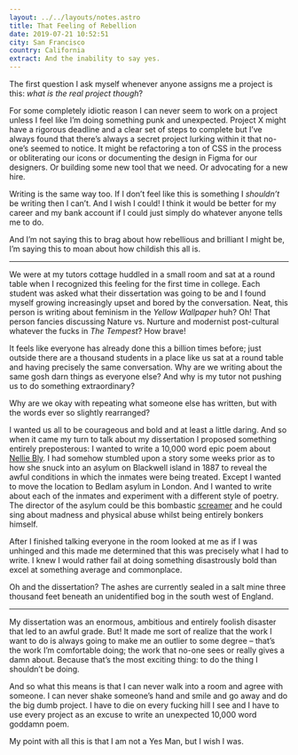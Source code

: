 ```yaml
---
layout: ../../layouts/notes.astro
title: That Feeling of Rebellion
date: 2019-07-21 10:52:51
city: San Francisco
country: California
extract: And the inability to say yes.
---
```


The first question I ask myself whenever anyone assigns me a project is this: _what is the real project though_?

For some completely idiotic reason I can never seem to work on a project unless I feel like I’m doing something punk and unexpected. Project X might have a rigorous deadline and a clear set of steps to complete but I’ve always found that there’s always a secret project lurking within it that no-one’s seemed to notice. It might be refactoring a ton of CSS in the process or obliterating our icons or documenting the design in Figma for our designers. Or building some new tool that we need. Or advocating for a new hire.

Writing is the same way too. If I don’t feel like this is something I _shouldn’t_ be writing then I can’t. And I wish I could! I think it would be better for my career and my bank account if I could just simply do whatever anyone tells me to do.

And I’m not saying this to brag about how rebellious and brilliant I might be, I’m saying this to moan about how childish this all is.

---

We were at my tutors cottage huddled in a small room and sat at a round table when I recognized this feeling for the first time in college. Each student was asked what their dissertation was going to be and I found myself growing increasingly upset and bored by the conversation. Neat, this person is writing about feminism in the _Yellow Wallpaper_ huh? Oh! That person fancies discussing Nature vs. Nurture and modernist post-cultural whatever the fucks in _The Tempest_? How brave!

It feels like everyone has already done this a billion times before; just outside there are a thousand students in a place like us sat at a round table and having precisely the same conversation. Why are we writing about the same gosh darn things as everyone else? And why is my tutor not pushing us to do something extraordinary?

Why are we okay with repeating what someone else has written, but with the words ever so slightly rearranged?

I wanted us all to be courageous and bold and at least a little daring. And so when it came my turn to talk about my dissertation I proposed something entirely preposterous: I wanted to write a 10,000 word epic poem about [Nellie Bly](https://en.wikipedia.org/wiki/Nellie_Bly). I had somehow stumbled upon a story some weeks prior as to how she snuck into an asylum on Blackwell island in 1887 to reveal the awful conditions in which the inmates were being treated. Except I wanted to move the location to Bedlam asylum in London. And I wanted to write about each of the inmates and experiment with a different style of poetry. The director of the asylum could be this bombastic [screamer](<https://en.wikipedia.org/wiki/Screamer_(march)>) and he could sing about madness and physical abuse whilst being entirely bonkers himself.

After I finished talking everyone in the room looked at me as if I was unhinged and this made me determined that this was precisely what I had to write. I knew I would rather fail at doing something disastrously bold than excel at something average and commonplace.

Oh and the dissertation? The ashes are currently sealed in a salt mine three thousand feet beneath an unidentified bog in the south west of England.

---

My dissertation was an enormous, ambitious and entirely foolish disaster that led to an awful grade. But! It made me sort of realize that the work I want to do is always going to make me an outlier to some degree – that’s the work I’m comfortable doing; the work that no-one sees or really gives a damn about. Because that’s the most exciting thing: to do the thing I shouldn’t be doing.

And so what this means is that I can never walk into a room and agree with someone. I can never shake someone’s hand and smile and go away and do the big dumb project. I have to die on every fucking hill I see and I have to use every project as an excuse to write an unexpected 10,000 word goddamn poem.

My point with all this is that I am not a Yes Man, but I wish I was.
